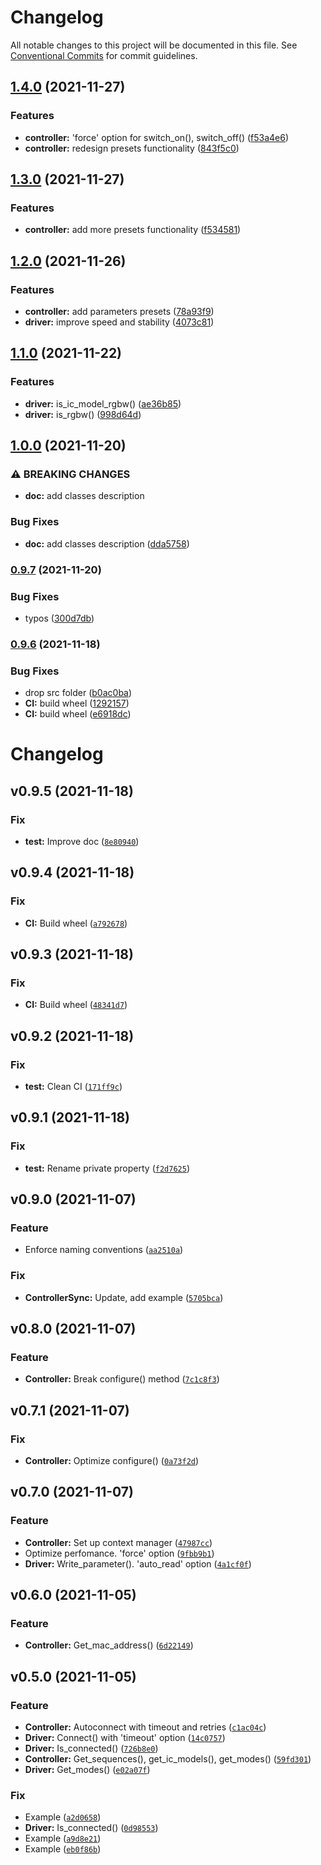 # Changelog

All notable changes to this project will be documented in this file. See
[Conventional Commits](https://conventionalcommits.org) for commit guidelines.

## [1.4.0](https://github.com/roslovets/SP110E/compare/v1.3.0...v1.4.0) (2021-11-27)


### Features

* **controller:** 'force' option for switch_on(), switch_off() ([f53a4e6](https://github.com/roslovets/SP110E/commit/f53a4e6ae67f9ec1386c8b80624cfba27110f7b8))
* **controller:** redesign presets functionality ([843f5c0](https://github.com/roslovets/SP110E/commit/843f5c0c0bc9b429299999cd320b01382e4fbab5))

## [1.3.0](https://github.com/roslovets/SP110E/compare/v1.2.0...v1.3.0) (2021-11-27)


### Features

* **controller:** add more presets functionality ([f534581](https://github.com/roslovets/SP110E/commit/f53458131d474af5337c4fa9f13f223cad522fd6))

## [1.2.0](https://github.com/roslovets/SP110E/compare/v1.1.0...v1.2.0) (2021-11-26)


### Features

* **controller:** add parameters presets ([78a93f9](https://github.com/roslovets/SP110E/commit/78a93f9135f5106a0e6f7e9d3e9f021eb1b59fff))
* **driver:** improve speed and stability ([4073c81](https://github.com/roslovets/SP110E/commit/4073c815278b16c84fcc2cf826089012ebbe8cea))

## [1.1.0](https://github.com/roslovets/SP110E/compare/v1.0.0...v1.1.0) (2021-11-22)


### Features

* **driver:** is_ic_model_rgbw() ([ae36b85](https://github.com/roslovets/SP110E/commit/ae36b85dd548eb9347125ae4099182fee2e44371))
* **driver:** is_rgbw() ([998d64d](https://github.com/roslovets/SP110E/commit/998d64de67e6812f07f5a99390b3d64eec6045a0))

## [1.0.0](https://github.com/roslovets/SP110E/compare/v0.9.7...v1.0.0) (2021-11-20)


### ⚠ BREAKING CHANGES

* **doc:** add classes description

### Bug Fixes

* **doc:** add classes description ([dda5758](https://github.com/roslovets/SP110E/commit/dda5758e824922a3950cbdca79c0223b38e759df))

### [0.9.7](https://github.com/roslovets/SP110E/compare/v0.9.6...v0.9.7) (2021-11-20)


### Bug Fixes

* typos ([300d7db](https://github.com/roslovets/SP110E/commit/300d7db92dcd79abb513924d72346d1a073ec2f8))

### [0.9.6](https://github.com/roslovets/SP110E/compare/v0.9.5...v0.9.6) (2021-11-18)


### Bug Fixes

* drop src folder ([b0ac0ba](https://github.com/roslovets/SP110E/commit/b0ac0bac9369e4548d0affd7321996c9616b6103))
* **CI:** build wheel ([1292157](https://github.com/roslovets/SP110E/commit/12921573746b9ad9d1317ca6265a191b60b6f4c7))
* **CI:** build wheel ([e6918dc](https://github.com/roslovets/SP110E/commit/e6918dc8b9aabd5e55e6268b41612d47fe85e698))

# Changelog

<!--next-version-placeholder-->

## v0.9.5 (2021-11-18)
### Fix
* **test:** Improve doc ([`8e80940`](https://github.com/roslovets/SP110E/commit/8e8094097445bebba4e04feea6c78688147f9f4b))

## v0.9.4 (2021-11-18)
### Fix
* **CI:** Build wheel ([`a792678`](https://github.com/roslovets/SP110E/commit/a7926784d678806585ba0014d7988ce4d03eac6f))

## v0.9.3 (2021-11-18)
### Fix
* **CI:** Build wheel ([`48341d7`](https://github.com/roslovets/SP110E/commit/48341d7534cdbbacb8a85bd54a6c8e283b9d7ecf))

## v0.9.2 (2021-11-18)
### Fix
* **test:** Clean CI ([`171ff9c`](https://github.com/roslovets/SP110E/commit/171ff9cc0b8af32b6f5eaa11c7ca05ed3a0ad4c9))

## v0.9.1 (2021-11-18)
### Fix
* **test:** Rename private property ([`f2d7625`](https://github.com/roslovets/SP110E/commit/f2d7625c1c34e4bd8cc97a690fdc297d51fdb8e7))

## v0.9.0 (2021-11-07)
### Feature
* Enforce naming conventions ([`aa2510a`](https://github.com/roslovets/SP110E/commit/aa2510ad3a2362212d87364f99bdfe4d0b9523c3))

### Fix
* **ControllerSync:** Update, add example ([`5705bca`](https://github.com/roslovets/SP110E/commit/5705bca94fb4989086adf5b8217a04087f2a0de4))

## v0.8.0 (2021-11-07)
### Feature
* **Controller:** Break configure() method ([`7c1c8f3`](https://github.com/roslovets/SP110E/commit/7c1c8f398c1ee8e1aacf074213cb2ae18082367c))

## v0.7.1 (2021-11-07)
### Fix
* **Controller:** Optimize configure() ([`0a73f2d`](https://github.com/roslovets/SP110E/commit/0a73f2d0282db046b51f2f1950fcf8be19db9a08))

## v0.7.0 (2021-11-07)
### Feature
* **Controller:** Set up context manager ([`47987cc`](https://github.com/roslovets/SP110E/commit/47987cc1dca274806ecc2cdf827d39b0b6997032))
* Optimize perfomance. 'force' option ([`9fbb9b1`](https://github.com/roslovets/SP110E/commit/9fbb9b160d48d90914d6562f329b39059c83c0e0))
* **Driver:** Write_parameter(). 'auto_read' option ([`4a1cf0f`](https://github.com/roslovets/SP110E/commit/4a1cf0fa2194f7fc3af245cf85a03c52432c0e77))

## v0.6.0 (2021-11-05)
### Feature
* **Controller:** Get_mac_address() ([`6d22149`](https://github.com/roslovets/SP110E/commit/6d221499d1c3889e13ac601e8466adae2f7377ed))

## v0.5.0 (2021-11-05)
### Feature
* **Controller:** Autoconnect with timeout and retries ([`c1ac04c`](https://github.com/roslovets/SP110E/commit/c1ac04c991e6113ffe8537cabb030f3fd24ae597))
* **Driver:** Connect() with 'timeout' option ([`14c0757`](https://github.com/roslovets/SP110E/commit/14c0757c86271791910ff5f3ee933763ac81e603))
* **Driver:** Is_connected() ([`726b8e0`](https://github.com/roslovets/SP110E/commit/726b8e03dd2c8310119fa65414c2458da955e67e))
* **Controller:** Get_sequences(), get_ic_models(), get_modes() ([`59fd301`](https://github.com/roslovets/SP110E/commit/59fd301c4b808ec8c65b970920c209aa53236eff))
* **Driver:** Get_modes() ([`e02a07f`](https://github.com/roslovets/SP110E/commit/e02a07f894ef1dc40f8d0f1219bb3a1a82986aa3))

### Fix
* Example ([`a2d0658`](https://github.com/roslovets/SP110E/commit/a2d06588127f001354861987f018d76c1e2e7fca))
* **Driver:** Is_connected() ([`0d98553`](https://github.com/roslovets/SP110E/commit/0d98553397fd8479319b0d11018adedec81e97ea))
* Example ([`a9d8e21`](https://github.com/roslovets/SP110E/commit/a9d8e21679f630fecdddcb166d7c59ff73e17cc2))
* Example ([`eb0f86b`](https://github.com/roslovets/SP110E/commit/eb0f86b93b60c8b42af6a85c0c2a9d96e27cbbc5))
